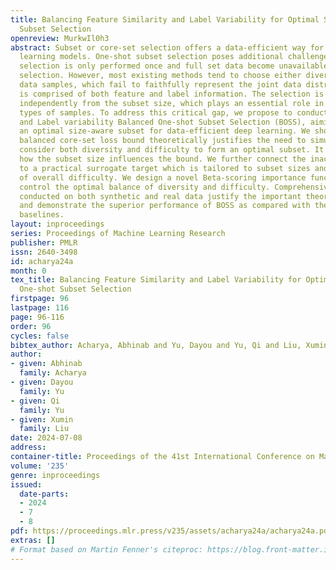 ```yaml
---
title: Balancing Feature Similarity and Label Variability for Optimal Size-Aware One-shot
  Subset Selection
openreview: MurkwIl0h3
abstract: Subset or core-set selection offers a data-efficient way for training deep
  learning models. One-shot subset selection poses additional challenges as subset
  selection is only performed once and full set data become unavailable after the
  selection. However, most existing methods tend to choose either diverse or difficult
  data samples, which fail to faithfully represent the joint data distribution that
  is comprised of both feature and label information. The selection is also performed
  independently from the subset size, which plays an essential role in choosing what
  types of samples. To address this critical gap, we propose to conduct Feature similarity
  and Label variability Balanced One-shot Subset Selection (BOSS), aiming to construct
  an optimal size-aware subset for data-efficient deep learning. We show that a novel
  balanced core-set loss bound theoretically justifies the need to simultaneously
  consider both diversity and difficulty to form an optimal subset. It also reveals
  how the subset size influences the bound. We further connect the inaccessible bound
  to a practical surrogate target which is tailored to subset sizes and varying levels
  of overall difficulty. We design a novel Beta-scoring importance function to delicately
  control the optimal balance of diversity and difficulty. Comprehensive experiments
  conducted on both synthetic and real data justify the important theoretical properties
  and demonstrate the superior performance of BOSS as compared with the competitive
  baselines.
layout: inproceedings
series: Proceedings of Machine Learning Research
publisher: PMLR
issn: 2640-3498
id: acharya24a
month: 0
tex_title: Balancing Feature Similarity and Label Variability for Optimal Size-Aware
  One-shot Subset Selection
firstpage: 96
lastpage: 116
page: 96-116
order: 96
cycles: false
bibtex_author: Acharya, Abhinab and Yu, Dayou and Yu, Qi and Liu, Xumin
author:
- given: Abhinab
  family: Acharya
- given: Dayou
  family: Yu
- given: Qi
  family: Yu
- given: Xumin
  family: Liu
date: 2024-07-08
address:
container-title: Proceedings of the 41st International Conference on Machine Learning
volume: '235'
genre: inproceedings
issued:
  date-parts:
  - 2024
  - 7
  - 8
pdf: https://proceedings.mlr.press/v235/assets/acharya24a/acharya24a.pdf
extras: []
# Format based on Martin Fenner's citeproc: https://blog.front-matter.io/posts/citeproc-yaml-for-bibliographies/
---
```

